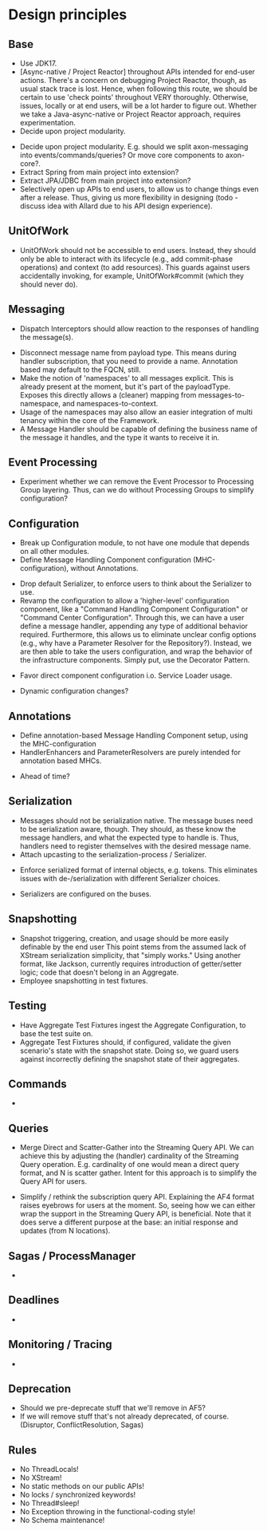 # Design principles

## Base
- Use JDK17.
- [Async-native / Project Reactor] throughout APIs intended for end-user actions.
  There's a concern on debugging Project Reactor, though, as usual stack trace is lost.
  Hence, when following this route, we should be certain to use 'check points' throughout VERY thoroughly.
  Otherwise, issues, locally or at end users, will be a lot harder to figure out.
  Whether we take a Java-async-native or Project Reactor approach, requires experimentation.
- Decide upon project modularity. 
* Decide upon project modularity.
  E.g. should we split axon-messaging into events/commands/queries?
  Or move core components to axon-core?.
* Extract Spring from main project into extension?
* Extract JPA/JDBC from main project into extension?
* Selectively open up APIs to end users, to allow us to change things even after a release.
  Thus, giving us more flexibility in designing (todo - discuss idea with Allard due to his API design experience).

## UnitOfWork
- UnitOfWork should not be accessible to end users. 
  Instead, they should only be able to interact with its lifecycle (e.g., add commit-phase operations) and context (to add resources).
  This guards against users accidentally invoking, for example, UnitOfWork#commit (which they should never do).

## Messaging
- Dispatch Interceptors should allow reaction to the responses of handling the message(s).
* Disconnect message name from payload type. 
  This means during handler subscription, that you need to provide a name. 
  Annotation based may default to the FQCN, still.
* Make the notion of 'namespaces' to all messages explicit. 
  This is already present at the moment, but it's part of the payloadType. 
  Exposes this directly allows a (cleaner) mapping from messages-to-namespace, and namespaces-to-context.
* Usage of the namespaces may also allow an easier integration of multi tenancy within the core of the Framework.
* A Message Handler should be capable of defining the business name of the message it handles,
   and the type it wants to receive it in.

## Event Processing
* Experiment whether we can remove the Event Processor to Processing Group layering.
  Thus, can we do without Processing Groups to simplify configuration?

## Configuration
- Break up Configuration module, to not have one module that depends on all other modules.
- Define Message Handling Component configuration (MHC-configuration), without Annotations.
* Drop default Serializer, to enforce users to think about the Serializer to use.
* Revamp the configuration to allow a 'higher-level' configuration component,
   like a "Command Handling Component Configuration" or "Command Center Configuration".
  Through this, we can have a user define a message handler, appending any type of additional behavior required.
  Furthermore, this allows us to eliminate unclear config options (e.g., why have a Parameter Resolver for the Repository?).
  Instead, we are then able to take the users configuration, 
   and wrap the behavior of the infrastructure components.
  Simply put, use the Decorator Pattern.
- Favor direct component configuration i.o. Service Loader usage.
* Dynamic configuration changes?

## Annotations
- Define annotation-based Message Handling Component setup, using the MHC-configuration
- HandlerEnhancers and ParameterResolvers are purely intended for annotation based MHCs.
* Ahead of time?

## Serialization
- Messages should not be serialization native. 
  The message buses need to be serialization aware, though. 
  They should, as these know the message handlers, and what the expected type to handle is. 
  Thus, handlers need to register themselves with the desired message name.
- Attach upcasting to the serialization-process / Serializer.
* Enforce serialized format of internal objects, e.g. tokens.
  This eliminates issues with de-/serialization with different Serializer choices.
- Serializers are configured on the buses.

## Snapshotting
- Snapshot triggering, creation, and usage should be more easily definable by the end user
  This point stems from the assumed lack of XStream serialization simplicity, that "simply works."
  Using another format, like Jackson, currently requires introduction of getter/setter logic; code that doesn't belong in an Aggregate.
- Employee snapshotting in test fixtures.

## Testing
- Have Aggregate Test Fixtures ingest the Aggregate Configuration, to base the test suite on.
- Aggregate Test Fixtures should, if configured, validate the given scenario's state with the snapshot state.
  Doing so, we guard users against incorrectly defining the snapshot state of their aggregates.

## Commands
* 

## Queries
* Merge Direct and Scatter-Gather into the Streaming Query API.
  We can achieve this by adjusting the (handler) cardinality of the Streaming Query operation.
  E.g. cardinality of one would mean a direct query format, and N is scatter gather.
  Intent for this approach is to simplify the Query API for users.
- Simplify / rethink the subscription query API.
  Explaining the AF4 format raises eyebrows for users at the moment.
  So, seeing how we can either wrap the support in the Streaming Query API, is beneficial.
  Note that it does serve a different purpose at the base: an initial response and updates (from N locations).

## Sagas / ProcessManager
* 

## Deadlines
* 

## Monitoring / Tracing
* 

## Deprecation
* Should we pre-deprecate stuff that we'll remove in AF5?
* If we will remove stuff that's not already deprecated, of course. (Disruptor, ConflictResolution, Sagas)

## Rules
- No ThreadLocals!
- No XStream! 
- No static methods on our public APIs!
- No locks / synchronized keywords!
- No Thread#sleep!
- No Exception throwing in the functional-coding style!
- No Schema maintenance!